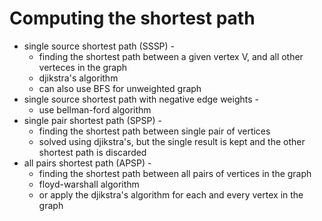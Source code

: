 # Computing the shortest path

- single source shortest path (SSSP) - 
  - finding the shortest path between a given vertex V, and all other verteces in the graph
  - djikstra's algorithm
  - can also use BFS for unweighted graph
- single source shortest path with negative edge weights -
  - use bellman-ford algorithm
- single pair shortest path (SPSP) -
  - finding the shortest path between single pair of vertices
  - solved using djikstra's, but the single result is kept and the other shortest path is discarded
- all pairs shortest path (APSP) -
  - finding the shortest path between all pairs of vertices in the graph
  - floyd-warshall algorithm
  - or apply the djikstra's algorithm for each and every vertex in the graph